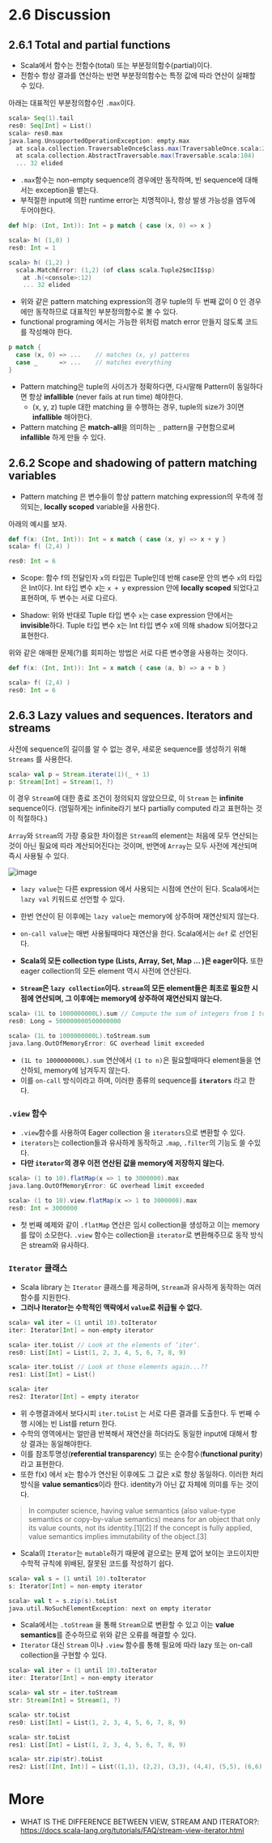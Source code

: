 # 2.6 Discussion

## 2.6.1 Total and partial functions

- Scala에서 함수는 전함수(total) 또는 부분정의함수(partial)이다. 
- 전함수 항상 결과를 연산하는 반면 부분정의함수는 특정 값에 따라 연산이 실패할 수 있다.

아래는 대표적인 부분정의함수인 `.max`이다.

```scala
scala> Seq(1).tail
res0: Seq[Int] = List()
scala> res0.max
java.lang.UnsupportedOperationException: empty.max
  at scala.collection.TraversableOnce$class.max(TraversableOnce.scala:229)
  at scala.collection.AbstractTraversable.max(Traversable.scala:104)
  ... 32 elided
```

- `.max`함수는 non-empty sequence의 경우에만 동작하며, 빈 sequence에 대해서는 exception을 뱉는다.
- 부적절한 input에 의한 runtime error는 치명적이나, 항상 발생 가능성을 염두에 두어야한다. 


```scala
def h(p: (Int, Int)): Int = p match { case (x, 0) => x }

scala> h( (1,0) )
res0: Int = 1

scala> h( (1,2) )
  scala.MatchError: (1,2) (of class scala.Tuple2$mcII$sp)
    at .h(<console>:12)
    ... 32 elided
```
- 위와 같은 pattern matching expression의 경우 tuple의 두 번째 값이 0 인 경우에만 동작하므로 대표적인 부분정의함수로 볼 수 있다.  
- functional programing 에서는 가능한 위처럼 match error 만들지 않도록 코드를 작성해야 한다.

```scala
p match {
  case (x, 0) => ...    // matches (x, y) patterns
  case _      => ...    // matches everything
}
```
- Pattern matching은 tuple의 사이즈가 정확하다면, 다시말해 Pattern이 동일하다면 항상 **infallible** (never fails at run time) 해야한다.
  - (x, y, z) tuple 대한 matching 을 수행하는 경우, tuple의 size가 3이면 **infallible** 해야한다.
- Pattern matching 은 **match-all**을 의미하는 `_` pattern을 구현함으로써 **infallible** 하게 만들 수 있다.

## 2.6.2 Scope and shadowing of pattern matching variables
- Pattern matching 은 변수들이 항상 pattern matching expression의 우측에 정의되는, **locally scoped** variable을 사용한다. 

아래의 예시를 보자.

```scala
def f(x: (Int, Int)): Int = x match { case (x, y) => x + y }
scala> f( (2,4) )

res0: Int = 6
```

- Scope: 함수 f의 전달인자 `x`의 타입은 Tuple인데 반해 case문 안의 변수 `x`의 타입은 Int이다.
Int 타입 변수 x는 `x + y` expression 안에 **locally scoped** 되었다고 표현하며, 두 변수는 서로 다르다.

- Shadow: 위와 반대로 Tuple 타입 변수 `x`는 case expression 안에서는 **invisible**하다. 
Tuple 타입 변수 x는 Int 타입 변수 x에 의해 shadow 되어졌다고 표현한다.

위와 같은 애매한 문제(?)를 회피하는 방법은 서로 다른 변수명을 사용하는 것이다.

```scala
def f(x: (Int, Int)): Int = x match { case (a, b) => a + b }

scala> f( (2,4) )
res0: Int = 6
```


## 2.6.3 Lazy values and sequences. Iterators and streams

사전에 sequence의 길이를 알 수 없는 경우, 새로운 sequence를 생성하기 위해 `Streams` 를 사용한다. 

```scala
scala> val p = Stream.iterate(1)(_ + 1)
p: Stream[Int] = Stream(1, ?)
```

이 경우 `Stream`에 대한 종료 조건이 정의되지 않았으므로, 이 `Stream` 는 **infinite** sequence이다. 
(엄밀하게는 infinite라기 보다 partially computed 라고 표현하는 것이 적절하다.) 

`Array`와 `Stream`의 가장 중요한 차이점은 `Stream`의 element는 처음에 모두 연산되는 것이 아닌 필요에 따라 계산되어진다는 것이며,
반면에 `Array`는 모두 사전에 계산되며 즉시 사용될 수 있다. 

![image](https://user-images.githubusercontent.com/13671946/73759174-e92acf80-47ae-11ea-9b81-fae762245d07.png)

- `lazy value`는 다른 expression 에서 사용되는 시점에 연산이 된다. Scala에서는 `lazy val` 키워드로 선언할 수 있다. 
- 한번 연산이 된 이후에는 `lazy value`는 memory에 상주하며 재연산되지 않는다. 

- `on-call value`는 매번 사용될때마다 재연산을 한다. Scala에서는 `def` 로 선언된다.
- **Scala의 모든 collection type (Lists, Array, Set, Map ... )은 eager이다.** 또한 eager collection의 모든 element 역시 사전에 연산된다. 
- **`Stream`은 `lazy collection`이다. `stream`의 모든 element들은 최초로 필요한 시점에 연산되며, 그 이후에는 memory에 상주하여 재연산되지 않는다.**

```scala
scala> (1L to 1000000000L).sum // Compute the sum of integers from 1 to 1 billion.
res0: Long = 500000000500000000

scala> (1L to 1000000000L).toStream.sum
java.lang.OutOfMemoryError: GC overhead limit exceeded
```

- `(1L to 1000000000L).sum` 연산에서 `(1 to n)`은 필요할때마다 element들을 연산하되, memory에 남겨두지 않는다.
- 이를 `on-call` 방식이라고 하며, 이러한 종류의 sequence를 **`iterators`** 라고 한다. 


### `.view` 함수
- `.view`함수를 사용하여 Eager collection 을 `iterators`으로 변환할 수 있다. 
- `iterators`는 collection들과 유사하게 동작하고 `.map`, `.filter`의 기능도 쓸 수있다. 
- **다만 `iterator`의 경우 이전 연산된 값을 memory에 저장하지 않는다.**

```scala
scala> (1 to 10).flatMap(x => 1 to 3000000).max
java.lang.OutOfMemoryError: GC overhead limit exceeded

scala> (1 to 10).view.flatMap(x => 1 to 3000000).max
res0: Int = 3000000
```

- 첫 번째 예제와 같이 `.flatMap` 연산은 임시 collection을 생성하고 이는 memory를 많이 소모한다. 
`.view` 함수는 collection을 `iterator`로 변환해주므로 동작 방식은 stream와 유사하다.


### `Iterator` 클래스

- Scala library 는 `Iterator` 클래스를 제공하며, `Stream`과 유사하게 동작하는 여러 함수를 지원한다.
- **그러나 Iterator는 수학적인 맥락에서 `value`로 취급될 수 없다.**

```scala
scala> val iter = (1 until 10).toIterator
iter: Iterator[Int] = non-empty iterator

scala> iter.toList // Look at the elements of ‘iter‘.
res0: List[Int] = List(1, 2, 3, 4, 5, 6, 7, 8, 9)

scala> iter.toList // Look at those elements again...??
res1: List[Int] = List()

scala> iter
res2: Iterator[Int] = empty iterator
```

- 위 수행결과에서 보다시피 `iter.toList` 는 서로 다른 결과를 도출한다. 두 번째 수행 시에는 빈 List를 return 한다.
- 수학의 영역에서는 얼만큼 반복해서 재연산을 하더라도 동일한 input에 대해서 항상 결과는 동일해야한다. 
- 이를 참조투명성(**referential transparency**) 또는 순수함수(**functional purity**)라고 표현한다.  
- 또한 f(x) 에서 x는 함수가 연산된 이후에도 그 값은 x로 항상 동일하다. 이러한 처리 방식을 **value semantics**이라 한다. identity가 아닌 값 자체에 의미를 두는 것이다.

> In computer science, having value semantics (also value-type semantics or copy-by-value semantics) means for an object that only its value counts, not its identity.[1][2] If the concept is fully applied, value semantics implies immutability of the object.[3]

- Scala의 `Iterator`는 `mutable`하기 때문에 겉으로는 문제 없어 보이는 코드이지만 수학적 규칙에 위배된, 잘못된 코드를 작성하기 쉽다. 
```scala
scala> val s = (1 until 10).toIterator
s: Iterator[Int] = non-empty iterator

scala> val t = s.zip(s).toList
java.util.NoSuchElementException: next on empty iterator
```

- Scala에서는 `.toStream` 을 통해 `Stream`으로 변환할 수 있고 이는 **value semantics**를 준수하므로 위와 같은 오류를 해결할 수 있다.
- `Iterator` 대신 `Stream` 이나 `.view` 함수를 통해 필요에 따라 lazy 또는 on-call collection을 구현할 수 있다. 

```scala
scala> val iter = (1 until 10).toIterator
iter: Iterator[Int] = non-empty iterator

scala> val str = iter.toStream
str: Stream[Int] = Stream(1, ?)

scala> str.toList
res0: List[Int] = List(1, 2, 3, 4, 5, 6, 7, 8, 9)

scala> str.toList
res1: List[Int] = List(1, 2, 3, 4, 5, 6, 7, 8, 9)

scala> str.zip(str).toList
res2: List[(Int, Int)] = List((1,1), (2,2), (3,3), (4,4), (5,5), (6,6), (7,7), (8,8), (9,9))
```


# More
- WHAT IS THE DIFFERENCE BETWEEN VIEW, STREAM AND ITERATOR?: https://docs.scala-lang.org/tutorials/FAQ/stream-view-iterator.html
